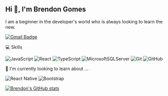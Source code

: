 ## Hi 👋, I'm Brendon Gomes

I am a beginner in the developer's world who is always looking to learn the new.

[![Gmail Badge](https://img.shields.io/badge/-brendongomes40@gmail.com-c14438?style=flat-square&logo=Gmail&logoColor=white&link=mailto:brendongomes40@gmail.com)](mailto:brendongomes40@gmail.com)

💻 Skills

![JavaScript](https://img.shields.io/badge/-JavaScript-black?style=flat-square&logo=javascript)
![React](https://img.shields.io/badge/-React-black?style=flat-square&logo=react)
![TypeScript](https://img.shields.io/badge/-TypeScript-007ACC?style=flat-square&logo=typescript)
![MicrosoftSQLServer](https://img.shields.io/badge/Microsoft%20SQL%20Sever-CC2927?style=for-the-badge&logo=microsoft%20sql%20server&logoColor=white)
![Git](https://img.shields.io/badge/-Git-black?style=flat-square&logo=git)
![GitHub](https://img.shields.io/badge/-GitHub-181717?style=flat-square&logo=github)

🤔 I'm currently looking to learn about ...

![React Native](https://img.shields.io/badge/react_native-%2320232a.svg?style=for-the-badge&logo=react&logoColor=%2361DAFB)
![Bootstrap](https://img.shields.io/badge/-Bootstrap-563D7C?style=flat-square&logo=bootstrap)

[![Brendon's GitHub stats](https://github-readme-stats.vercel.app/api?username=Brendon3578&show_icons=true&theme=dark)](https://github.com/anuraghazra/github-readme-stats)

<!---
Brendon3578/Brendon3578 is a ✨ special ✨ repository because its `README.md` (this file) appears on your GitHub profile.
You can click the Preview link to take a look at your changes.
--->
